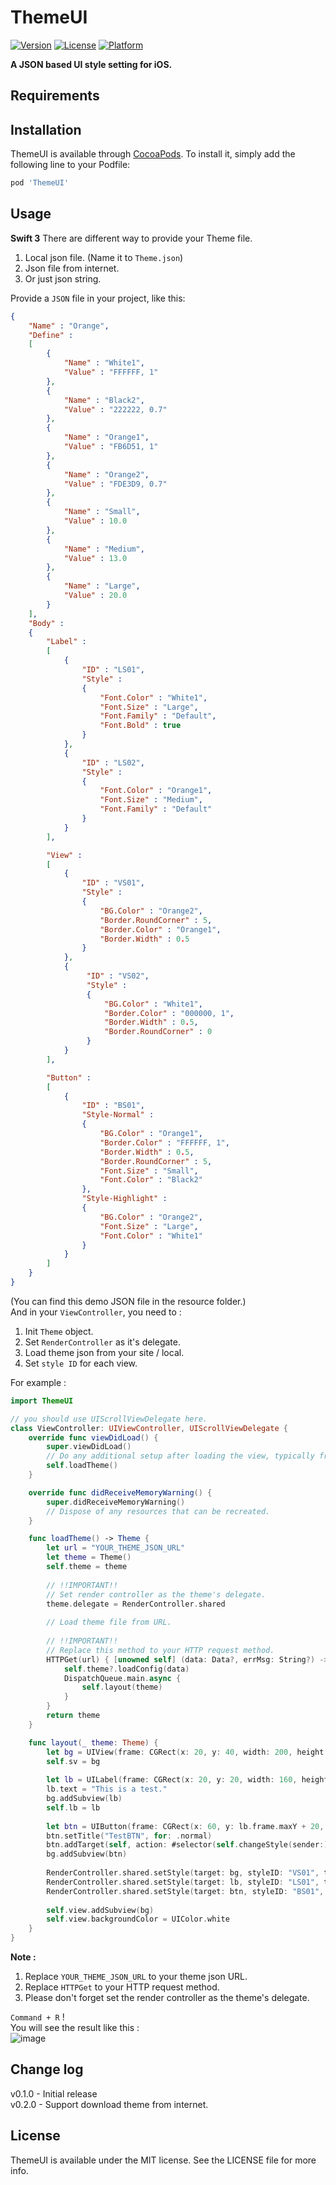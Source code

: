 # ThemeUI

[![Version](https://img.shields.io/cocoapods/v/ThemeUI.svg?style=flat)](http://cocoapods.org/pods/ThemeUI)
[![License](https://img.shields.io/cocoapods/l/ThemeUI.svg?style=flat)](http://cocoapods.org/pods/ThemeUI)
[![Platform](https://img.shields.io/cocoapods/p/ThemeUI.svg?style=flat)](http://cocoapods.org/pods/ThemeUI)

**A JSON based UI style setting for iOS.**

## Requirements
## Installation

ThemeUI is available through [CocoaPods](http://cocoapods.org). To install
it, simply add the following line to your Podfile:

``` ruby
pod 'ThemeUI'
```

  
## Usage
**Swift 3**
There are different way to provide your Theme file.  
1. Local json file. (Name it to `Theme.json`)  
2. Json file from internet.  
3. Or just json string.  

Provide a `JSON` file in your project, like this:  
```JSON
{
    "Name" : "Orange",
    "Define" :
    [
        {
            "Name" : "White1",
            "Value" : "FFFFFF, 1"
        },
        {
            "Name" : "Black2",
            "Value" : "222222, 0.7"
        },
        {
            "Name" : "Orange1",
            "Value" : "FB6D51, 1"
        },
        {
            "Name" : "Orange2",
            "Value" : "FDE3D9, 0.7"
        },
        {
            "Name" : "Small",
            "Value" : 10.0
        },
        {
            "Name" : "Medium",
            "Value" : 13.0
        },
        {
            "Name" : "Large",
            "Value" : 20.0
        }
    ],
    "Body" :
    {
        "Label" :
        [
            {
                "ID" : "LS01",
                "Style" :
                {
                    "Font.Color" : "White1",
                    "Font.Size" : "Large",
                    "Font.Family" : "Default",
                    "Font.Bold" : true
                }
            },
            {
                "ID" : "LS02",
                "Style" :
                {
                    "Font.Color" : "Orange1",
                    "Font.Size" : "Medium",
                    "Font.Family" : "Default"
                }
            }
        ],

        "View" :
        [
            {
                "ID" : "VS01",
                "Style" :
                {
                    "BG.Color" : "Orange2",
                    "Border.RoundCorner" : 5,
                    "Border.Color" : "Orange1",
                    "Border.Width" : 0.5
                }
            },
            {
                 "ID" : "VS02",
                 "Style" :
                 {
                     "BG.Color" : "White1",
                     "Border.Color" : "000000, 1",
                     "Border.Width" : 0.5,
                     "Border.RoundCorner" : 0
                 }
            }
        ],

        "Button" :
        [
            {
                "ID" : "BS01",
                "Style-Normal" :
                {
                    "BG.Color" : "Orange1",
                    "Border.Color" : "FFFFFF, 1",
                    "Border.Width" : 0.5,
                    "Border.RoundCorner" : 5,
                    "Font.Size" : "Small",
                    "Font.Color" : "Black2"
                },
                "Style-Highlight" :
                {
                    "BG.Color" : "Orange2",
                    "Font.Size" : "Large",
                    "Font.Color" : "White1"
                }
            }
        ]
    }
}
```
(You can find this demo JSON file in the resource folder.)  
And in your `ViewController`, you need to : 
1. Init `Theme` object.
2. Set `RenderController` as it's delegate.  
3. Load theme json from your site / local.  
4. Set `style ID` for each view.  

For example :   
```swift
import ThemeUI

// you should use UIScrollViewDelegate here.
class ViewController: UIViewController, UIScrollViewDelegate {
    override func viewDidLoad() {
        super.viewDidLoad()
        // Do any additional setup after loading the view, typically from a nib.
        self.loadTheme()
    }

    override func didReceiveMemoryWarning() {
        super.didReceiveMemoryWarning()
        // Dispose of any resources that can be recreated.
    }

    func loadTheme() -> Theme {
        let url = "YOUR_THEME_JSON_URL"
        let theme = Theme()
        self.theme = theme
        
        // !!IMPORTANT!! 
        // Set render controller as the theme's delegate.
        theme.delegate = RenderController.shared
        
        // Load theme file from URL.
        
        // !!IMPORTANT!! 
        // Replace this method to your HTTP request method.
        HTTPGet(url) { [unowned self] (data: Data?, errMsg: String?) -> Void in
            self.theme?.loadConfig(data)
            DispatchQueue.main.async {
                self.layout(theme)
            }
        }
        return theme
    }

    func layout(_ theme: Theme) {
        let bg = UIView(frame: CGRect(x: 20, y: 40, width: 200, height: 100))
        self.sv = bg
        
        let lb = UILabel(frame: CGRect(x: 20, y: 20, width: 160, height: 20))
        lb.text = "This is a test."
        bg.addSubview(lb)
        self.lb = lb
        
        let btn = UIButton(frame: CGRect(x: 60, y: lb.frame.maxY + 20, width: 80, height: 30))
        btn.setTitle("TestBTN", for: .normal)
        btn.addTarget(self, action: #selector(self.changeStyle(sender:)), for: .touchUpInside)
        bg.addSubview(btn)
        
        RenderController.shared.setStyle(target: bg, styleID: "VS01", theme: theme, animate: true)
        RenderController.shared.setStyle(target: lb, styleID: "LS01", theme: theme, animate: true)
        RenderController.shared.setStyle(target: btn, styleID: "BS01", theme: theme, animate: true)
        
        self.view.addSubview(bg)
        self.view.backgroundColor = UIColor.white
    }
}
```
**Note :**
1. Replace `YOUR_THEME_JSON_URL` to your theme json URL.  
2. Replace `HTTPGet` to your HTTP request method.  
3. Please don't forget set the render controller as the theme's delegate.  

`Command + R` !  
You will see the result like this :  
![image](https://github.com/enzoliu/ThemeUI/blob/master/resources/ThemeUI.gif) 

## Change log
v0.1.0 - Initial release  
v0.2.0 - Support download theme from internet.    

## License

ThemeUI is available under the MIT license. See the LICENSE file for more info.
